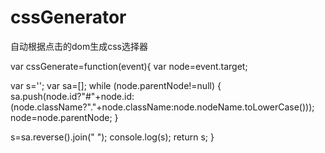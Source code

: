 # cssGenerator
自动根据点击的dom生成css选择器

  var cssGenerate=function(event){
  var node=event.target;

  var s='';
  var sa=[];
  while (node.parentNode!=null) {
    sa.push(node.id?"#"+node.id:(node.className?"."+node.className:node.nodeName.toLowerCase()));
    node=node.parentNode;
  }

  s=sa.reverse().join(" ");
  console.log(s);
  return s;
}
